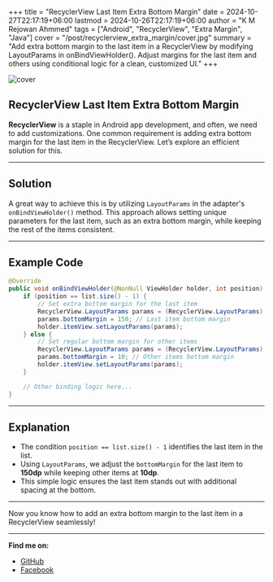 +++
title = "RecyclerView Last Item Extra Bottom Margin"
date = 2024-10-27T22:17:19+06:00
lastmod = 2024-10-26T22:17:19+06:00
author = "K M Rejowan Ahmmed"
tags = ["Android", "RecyclerView", "Extra Margin", "Java"]
cover = "/post/recyclerview_extra_margin/cover.jpg"
summary = "Add extra bottom margin to the last item in a RecyclerView by modifying LayoutParams in onBindViewHolder(). Adjust margins for the last item and others using conditional logic for a clean, customized UI."
+++

![cover](cover.jpg)

## RecyclerView Last Item Extra Bottom Margin

**RecyclerView** is a staple in Android app development, and often, we need to add customizations. One common requirement is adding extra bottom margin for the last item in the RecyclerView. Let’s explore an efficient solution for this.

---

## Solution

A great way to achieve this is by utilizing `LayoutParams` in the adapter's `onBindViewHolder()` method. This approach allows setting unique parameters for the last item, such as an extra bottom margin, while keeping the rest of the items consistent.

---

## Example Code

```java
@Override
public void onBindViewHolder(@NonNull ViewHolder holder, int position) {
    if (position == list.size() - 1) {
        // Set extra bottom margin for the last item
        RecyclerView.LayoutParams params = (RecyclerView.LayoutParams) holder.itemView.getLayoutParams();
        params.bottomMargin = 150; // Last item bottom margin
        holder.itemView.setLayoutParams(params);
    } else {
        // Set regular bottom margin for other items
        RecyclerView.LayoutParams params = (RecyclerView.LayoutParams) holder.itemView.getLayoutParams();
        params.bottomMargin = 10; // Other items bottom margin
        holder.itemView.setLayoutParams(params);
    }

    // Other binding logic here...
}
```

---

## Explanation

- The condition `position == list.size() - 1` identifies the last item in the list.
- Using `LayoutParams`, we adjust the `bottomMargin` for the last item to **150dp** while keeping other items at **10dp**.
- This simple logic ensures the last item stands out with additional spacing at the bottom.

---

Now you know how to add an extra bottom margin to the last item in a RecyclerView seamlessly!

---

**Find me on:**
- [GitHub](https://github.com/ahmmedrejowan)
- [Facebook](https://www.facebook.com/ahmmedrejowan)  